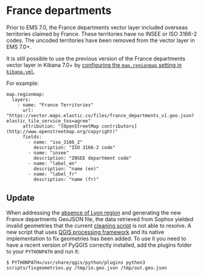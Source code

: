 # France departments

Prior to EMS 7.0, the France departments vector layer included overseas territories claimed by France. These territories have no INSEE or ISO 3166-2 codes. The uncoded territories have been removed from the vector layer in EMS 7.0+. 

It is still possible to use the previous version of the France departments vector layer in Kibana 7.0+ by [configuring the `map.regionmap` setting in `kibana.yml`](https://www.elastic.co/guide/en/kibana/current/settings.html). 

For example:
```
map.regionmap:
  layers:
    - name: "France Territories"
      url: "https://vector.maps.elastic.co/files/france_departments_v1.geo.json?elastic_tile_service_tos=agree"
      attribution: "[OpenStreetMap contributors](http://www.openstreetmap.org/copyright)"
      fields:
        - name: "iso_3166_2"
          description: "ISO 3166-2 code"
        - name: "insee"
          description: "INSEE department code"
        - name: "label_en"
          description: "name (en)"
        - name: "label_fr"
          description: "name (fr)"

```

## Update

When addressing the [absence of Lyon region](https://github.com/elastic/ems-file-service/issues/133) and generating the new France departments GeoJSON file, the data retrieved from Sophox yielded invalid geometries that the current [cleaning script](https://github.com/elastic/ems-file-service/blob/master/scripts/clean-geom.js) is not able to resolve. A new script that uses [QGIS processing framework](https://docs.qgis.org/3.4/en/docs/training_manual/processing/index.html) and its native implementation to fix geometries has been added. To use it you need to have a recent version of PyQGIS correctly installed, add the plugins folder to your `PYTHONPATH` and run it:

```
$ PYTHONPATH=/usr/share/qgis/python/plugins python3 scripts/fixgeometries.py /tmp/in.geo.json /tmp/out.geo.json
```

